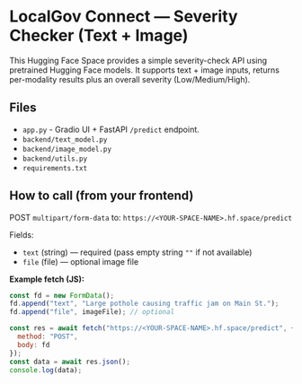 # LocalGov Connect — Severity Checker (Text + Image)

This Hugging Face Space provides a simple severity-check API using pretrained Hugging Face models.
It supports text + image inputs, returns per-modality results plus an overall severity (Low/Medium/High).

## Files
- `app.py`             - Gradio UI + FastAPI `/predict` endpoint.
- `backend/text_model.py`
- `backend/image_model.py`
- `backend/utils.py`
- `requirements.txt`

## How to call (from your frontend)
POST `multipart/form-data` to:
`https://<YOUR-SPACE-NAME>.hf.space/predict`

Fields:
- `text` (string) — required (pass empty string `""` if not available)
- `file` (file) — optional image file

**Example fetch (JS):**
```js
const fd = new FormData();
fd.append("text", "Large pothole causing traffic jam on Main St.");
fd.append("file", imageFile); // optional

const res = await fetch("https://<YOUR-SPACE-NAME>.hf.space/predict", {
  method: "POST",
  body: fd
});
const data = await res.json();
console.log(data);
